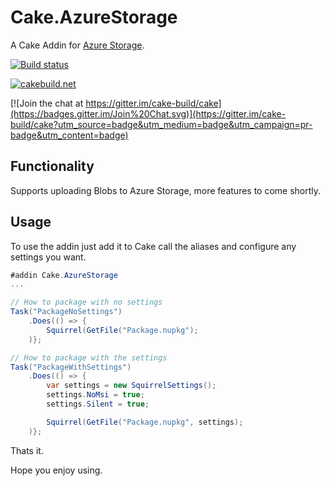 # Cake.AzureStorage

A Cake Addin for [Azure Storage](https://msdn.microsoft.com/en-us/library/azure/mt163683.aspx).

[![Build status](https://ci.appveyor.com/api/projects/status/1kphu06mh49fpw9e?svg=true)](https://ci.appveyor.com/project/RadioSystems/cake-azurestorage)

[![cakebuild.net](https://img.shields.io/badge/WWW-cakebuild.net-blue.svg)](http://cakebuild.net/)

[![Join the chat at https://gitter.im/cake-build/cake](https://badges.gitter.im/Join%20Chat.svg)](https://gitter.im/cake-build/cake?utm_source=badge&utm_medium=badge&utm_campaign=pr-badge&utm_content=badge)

## Functionality

Supports uploading Blobs to Azure Storage, more features to come shortly.

## Usage

To use the addin just add it to Cake call the aliases and configure any settings you want.

```csharp
#addin Cake.AzureStorage
...

// How to package with no settings
Task("PackageNoSettings")
	.Does(() => {
		Squirrel(GetFile("Package.nupkg");
	)};

// How to package with the settings
Task("PackageWithSettings")
	.Does(() => {
		var settings = new SquirrelSettings();
		settings.NoMsi = true;
		settings.Silent = true;

		Squirrel(GetFile("Package.nupkg", settings);
	)};
```

Thats it.

Hope you enjoy using.
